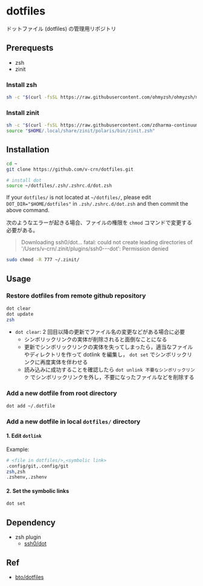 # dotfiles

ドットファイル (dotfiles) の管理用リポジトリ

## Prerequests

- zsh
- zinit

### Install zsh

```sh
sh -c "$(curl -fsSL https://raw.githubusercontent.com/ohmyzsh/ohmyzsh/master/tools/install.sh)"
```

### Install zinit

```sh
sh -c "$(curl -fsSL https://raw.githubusercontent.com/zdharma-continuum/zinit/master/doc/install.sh)"
source "$HOME/.local/share/zinit/polaris/bin/zinit.zsh"
```

## Installation

```sh
cd ~
git clone https://github.com/v-crn/dotfiles.git

# install dot
source ~/dotfiles/.zsh/.zshrc.d/dot.zsh
```

If your `dotfiles/` is not located at `~/dotfiles/`, please edit `DOT_DIR="$HOME/dotfiles"` in `.zsh/.zshrc.d/dot.zsh` and then commit the above command.

次のようなエラーが起きる場合、ファイルの権限を `chmod` コマンドで変更する必要がある。

> Downloading ssh0/dot…
> fatal: could not create leading directories of '/Users/v-crn/.zinit/plugins/ssh0---dot': Permission denied

```sh
sudo chmod -R 777 ~/.zinit/
```

## Usage

### Restore dotfiles from remote github repository

```sh
dot clear
dot update
zsh
```

- `dot clear`: 2 回目以降の更新でファイル名の変更などがある場合に必要
  - シンボリックリンクの実体が削除されると面倒なことになる
  - 更新でシンボリックリンクの実体を失ってしまったら，適当なファイルやディレクトリを作って dotlink を編集し， `dot set` でシンボリックリンクに再度実体を伴わせる
  - 読み込みに成功することを確認したら `dot unlink 不要なシンボリックリンク` でシンボリックリンクを外し，不要になったファイルなどを削除する

### Add a new dotfile from root directory

```sh
dot add ~/.dotfile
```

### Add a new dotfile in local `dotfiles/` directory

#### 1. Edit `dotlink`

Example:

```sh
# <file in dotfiles/>,<symbolic link>
.config/git,.config/git
zsh,zsh
.zshenv,.zshenv
```

#### 2. Set the symbolic links

```sh
dot set
```

## Dependency

- zsh plugin
  - [ssh0/dot](https://github.com/ssh0/dot)

## Ref

- [bto/dotfiles](https://github.com/bto/dotfiles)
